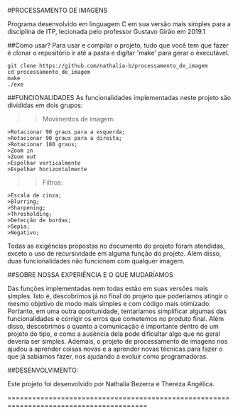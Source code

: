 #PROCESSAMENTO DE IMAGENS

Programa desenvolvido em linguagem C em sua versão mais simples para a disciplina de ITP, lecionada pelo professor Gustavo Girão em 2019.1

##Como usar?
Para usar e compilar o projeto, tudo que você tem que fazer é clonar o repositório ir até a pasta e digitar 'make' para gerar o executável.

```
git clone https://github.com/nathalia-b/processamento_de_imagem
cd processamento_de_imagem
make
./exe
```

##FUNCIONALIDADES
As funcionalidades implementadas neste projeto são divididas em dois grupos:

>> Movimentos de imagem:

	>Rotacionar 90 graus para a esquerda;
	>Rotacionar 90 graus para a direita;
	>Rotacionar 180 graus; 
	>Zoom in
	>Zoom out
	>Espelhar verticalmente
	>Espelhar horizontalmente
	

>> Filtros: 

	>Escala de cinza; 
	>Blurring; 
	>Sharpening; 
	>Thresholding; 
	>Detecção de bordas; 
	>Sepia; 
	>Negativo; 

Todas as exigências propostas no documento do projeto foram atendidas, 
exceto o uso de recursividade em alguma função do projeto. 
Além disso, duas funcionalidades não funcionam com qualquer imagem.

##SOBRE NOSSA EXPERIÊNCIA E O QUE MUDARÍAMOS

Das funções implementadas nem todas estão em suas versões mais simples. Isto é, descobrimos já no final do projeto que poderíamos atingir o mesmo objetivo de modo mais simples e com código mais otimizado. Portanto, em uma outra oportunidade, tentaríamos simplificar algumas das funcionalidades e corrigir os erros que cometemos no produto final. Além disso, descobrimos o quanto a comunicação é importante dentro de um projeto do tipo, e como a ausência dela pode dificultar algo que no geral deveria ser simples. Ademais, o projeto de processamento de imagens nos ajudou a aprender coisas novas e a aprender novas técnicas para fazer o que já sabíamos fazer, nos ajudando a evoluir como programadoras. 

##DESENVOLVIMENTO:

Este projeto foi desenvolvido por Nathalia Bezerra e Thereza Angélica. 


========================================================================================
